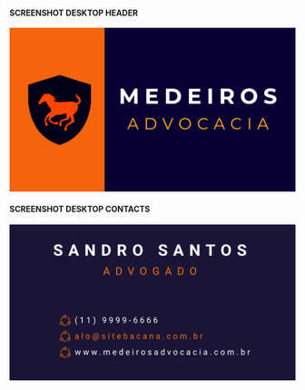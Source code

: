 #### SCREENSHOT DESKTOP HEADER
![Screenshot Desktop Header](./img/screenshot-desktop.png)

#### SCREENSHOT DESKTOP CONTACTS
![Screenshot Desktop Contacts](./img/screenshot-desktop-contacts.png)
